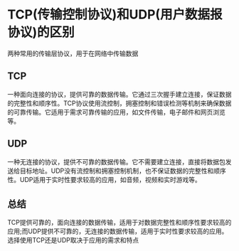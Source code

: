 # TCP(传输控制协议)和UDP(用户数据报协议)的区别
两种常用的传输层协议，用于在网络中传输数据

## TCP
一种面向连接的协议，提供可靠的数据传输。它通过三次握手建立连接，保证数据的完整性和顺序性。TCP协议使用流控制，拥塞控制和错误检测等机制来确保数据的可靠传输。它适用于需求可靠传输的应用，如文件传输，电子邮件和网页浏览等。

## UDP
一种无连接的协议，提供不可靠的数据传输。它不需要建立连接，直接将数据包发送给目标地址。UDP没有流控制和拥塞控制机制，也不保证数据的完整性和顺序性。UDP适用于实时性要求较高的应用，如音频，视频和实时游戏等。

## 总结
TCP提供可靠的，面向连接的数据传输，适用于对数据完整性和顺序性要求较高的应用;而UDP提供不可靠的，无连接的数据传输，适用于实时性要求较高的应用。选择使用TCP还是UDP取决于应用的需求和特点